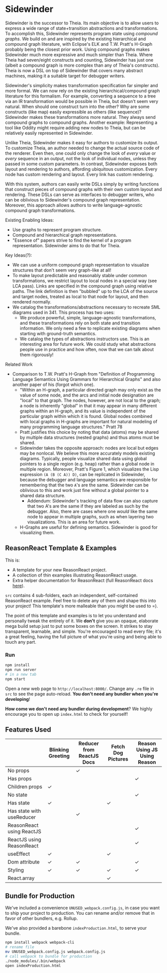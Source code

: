 # Sidewinder

Sidewinder is the successor to Theia. Its main objective is to allow users to express a wide range
of state+transition abstractions and transformations. To accomplish this, Sidewinder represents
program state using *compound graphs*. We build on and are inspired by the existing hierarchical and
compound graph literature, with Eclipse's ELK and T.W. Pratt's H-Graph probably being the closest
prior work. Using compound graphs makes Sidewinder much more expressive and much simpler than Theia.
Where Theia had seven/eight constructs and counting, Sidewinder has just one (albeit a compound
graph is more complex than any of Theia's constructs). Theia is now a DSL on top of Sidewinder that
covers many abstract machines, making it a suitable target for debugger writers.

Sidewinder's simplicity makes transformation specification far simpler and more formal. We can now
rely on the existing hierarchical/compound graph literature for this formalism. For example,
converting a sequence to a tree via an IR transformation would be possible in Theia, but doesn't
seem very natural. When should one construct turn into the other? Why are some constructs (like map)
easily expressible as others (like sequence)? Sidewinder makes these transformations more natural.
They always send compound graphs to compound graphs. Another example: Representing a tool like
Oddity might require adding new nodes to Theia, but can be relatively easily represented in
Sidewinder.

Unlike Theia, Sidewinder makes it easy for authors to customize its output. To customize Theia, an
author needed to change the actual source code of the renderer. Even then, one could only change the
look of _every_ value or _every_ sequence in an output, not the look of individual nodes, unless
they passed in some custom parameters. In contrast, Sidewinder exposes both layout and rendering to
authors, affording ubiquitous customization. Every node has custom rendering and layout. Every link
has custom rendering.

With this system, authors can easily write DSLs simply by writing functions that construct pieces of
compound graphs with their own custom layout and rendering. These DSLs can serve as interfaces to
debugger writers, who can be oblivious to Sidewinder's compound graph representation. Moreover, this
approach allows authors to write language-agnostic compound graph transformations.

Existing Enabling Ideas:
- Use graphs to represent program structure.
- Compound and hierarchical graph representations.
- "Essence of" papers strive to find the kernel of a program representation. Sidewinder aims to do
  that for Theia.

Key Ideas(?):
- We can use a uniform compound graph representation to visualize structures that don't seem very
  graph-like at all!
- To make layout predictable and reasonably stable under common transformations, we restrict layout
  to local nodes in a special way (see LCA pass). Links are specified in the compound graph using
  relative paths. The link definition is then "bubbled" up to the LCA of the source and target
  nodes, treated as local to that node for layout, and then rendered normally.
- We catalog the transformations/abstractions necessary to recreate SML diagrams used in 341. This
  process has two uses:
  - We produce powerful, simple, language-agnostic transformations, and these transformations rely
    on both state and transition information. We only need a few to replicate existing diagrams when
    starting with ground-truth semantics.
  - We catalog the types of abstractions instructors use. This is an interesting area for future
    work. We could study what abstractions people use in practice and how often, now that we can
    talk about them rigorously!

Related Work
- Comparison to T.W. Pratt's H-Graph from "Definition of Programming Language Semantics Using
  Grammars for Hierarchical Graphs" and also another paper of his (forgot which one).
  - "Within an H-graph, a particular directed graph may only exist as the value of some node, and
    the arcs and initial node designation are "local" to that graph. The nodes, however, are not
    local to the graph; a node is inherently "global" in that it may appear in many different graphs
    within an H-graph, and its value is independent of the particular graph within which it is
    found. Global nodes combined with local graphs in H-graphs are important for natural modeling of
    many programming language structures." Pratt 78
  - Pratt justifies this choice by noting that data (atoms) may be shared by multiple data
    structures (nested graphs) and thus atoms must be shared.
  - Sidewinder takes the opposite approach: nodes are local but edges may be nonlocal. We believe
    this more accurately models existing diagrams. Typically, people visualize shared data using
    global pointers to a single region (e.g. heap) rather than a global node in multiple region.
    Moreover, Pratt's Figure 1, which visualizes the Lisp expression `(A (B (C A)) D)`, can be
    replicated in Sidewinder, because the debugger and language semantics are responsible for
    remembering that the two `A`'s are the same. Sidewinder can be oblivious to this and work just
    fine without a global pointer to a shared data structure.
    - Addendum: Sidewinder's tracking of data flow can also capture that two A's are the same if
      they are labeled as such by the debugger. Also, there are cases where one *would* like the same
      node to appear in multiple graphs, such as when layering two visualizations. This is an area
      for future work.
  - H-Graphs are useful for defining semantics. Sidewinder is good for visualizing them.

## ReasonReact Template & Examples

This is:
- A template for your new ReasonReact project.
- A collection of thin examples illustrating ReasonReact usage.
- Extra helper documentation for ReasonReact (full ReasonReact docs [here](https://reasonml.github.io/reason-react/)).

`src` contains 4 sub-folders, each an independent, self-contained ReasonReact example. Feel free to delete any of them and shape this into your project! This template's more malleable than you might be used to =).

The point of this template and examples is to let you understand and personally tweak the entirely of it. We **don't** give you an opaque, elaborate mega build setup just to put some boxes on the screen. It strikes to stay transparent, learnable, and simple. You're encouraged to read every file; it's a great feeling, having the full picture of what you're using and being able to touch any part.

### Run

```sh
npm install
npm run server
# in a new tab
npm start
```

Open a new web page to `http://localhost:8000/`. Change any `.re` file in `src` to see the page auto-reload. **You don't need any bundler when you're developing**!

**How come we don't need any bundler during development**? We highly encourage you to open up `index.html` to check for yourself!

## Features Used

|                           | Blinking Greeting | Reducer from ReactJS Docs | Fetch Dog Pictures | Reason Using JS Using Reason |
|---------------------------|------------------|----------------------------|--------------------|------------------------------|
| No props                  |                  | ✓                          |                    |                             |
| Has props                 |                  |                            |                    | ✓                           |
| Children props            | ✓                |                            |                    |                             |
| No state                  |                  |                            |                    | ✓                           |
| Has state                 | ✓                |                            |  ✓                 |                             |
| Has state with useReducer |                  | ✓                          |                    |                             |
| ReasonReact using ReactJS |                  |                            |                    | ✓                           |
| ReactJS using ReasonReact |                  |                            |                    | ✓                           |
| useEffect                 | ✓                |                            |  ✓                |                             |
| Dom attribute             | ✓                | ✓                          |                   | ✓                           |
| Styling                   | ✓                | ✓                          |  ✓                | ✓                           |
| React.array               |                  |                            |  ✓                 |                             |

## Bundle for Production

We've included a convenience `UNUSED_webpack.config.js`, in case you want to ship your project to production. You can rename and/or remove that in favor of other bundlers, e.g. Rollup.

We've also provided a barebone `indexProduction.html`, to serve your bundle.

```sh
npm install webpack webpack-cli
# rename file
mv UNUSED_webpack.config.js webpack.config.js
# call webpack to bundle for production
./node_modules/.bin/webpack
open indexProduction.html
```
